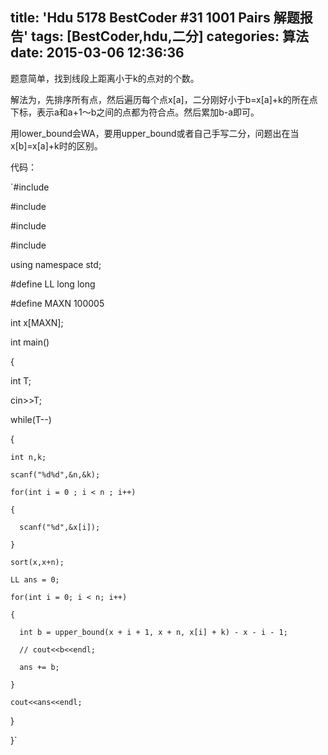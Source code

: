 title: 'Hdu 5178 BestCoder #31 1001 Pairs 解题报告'
tags: [BestCoder,hdu,二分]
categories: 算法
date: 2015-03-06 12:36:36
---

题意简单，找到线段上距离小于k的点对的个数。

解法为，先排序所有点，然后遍历每个点x[a]，二分刚好小于b=x[a]+k的所在点下标，表示a和a+1～b之间的点都为符合点。然后累加b-a即可。

用lower_bound会WA，要用upper_bound或者自己手写二分，问题出在当x[b]=x[a]+k时的区别。

<!--more-->

代码：

`#include <iostream>

#include <algorithm>

#include <cstring>

#include <cstdio>

using namespace std;

#define LL long long

#define MAXN 100005

int x[MAXN];

int main()

{

  int T;

  cin>>T;

  while(T--)

  {

    int n,k;

    scanf("%d%d",&n,&k);

    for(int i = 0 ; i < n ; i++)

    {

      scanf("%d",&x[i]);

    }

    sort(x,x+n);

    LL ans = 0;

    for(int i = 0; i < n; i++)

    {

      int b = upper_bound(x + i + 1, x + n, x[i] + k) - x - i - 1;

      // cout<<b<<endl;

      ans += b; 

    }

    cout<<ans<<endl;

  }

}`